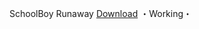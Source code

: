 SchoolBoy Runaway
[Download](https://www.mediafire.com/file/b4a7wgguiqmgldz/SchoolBoy+Runaway.zip/file)
・Working・
